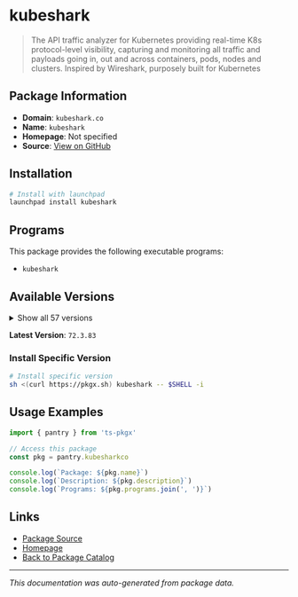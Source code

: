 # kubeshark

> The API traffic analyzer for Kubernetes providing real-time K8s protocol-level visibility, capturing and monitoring all traffic and payloads going in, out and across containers, pods, nodes and clusters. Inspired by Wireshark, purposely built for Kubernetes

## Package Information

- **Domain**: `kubeshark.co`
- **Name**: `kubeshark`
- **Homepage**: Not specified
- **Source**: [View on GitHub](https://github.com/pkgxdev/pantry/tree/main/projects/kubeshark.co/package.yml)

## Installation

```bash
# Install with launchpad
launchpad install kubeshark
```

## Programs

This package provides the following executable programs:

- `kubeshark`

## Available Versions

<details>
<summary>Show all 57 versions</summary>

- `72.3.83`, `52.7.8`, `52.7.7`, `52.7.3`, `52.7.0`
- `52.6.0`, `52.5.0`, `52.4.2`, `52.4.0`, `52.3.96`
- `52.3.95`, `52.3.94`, `52.3.93`, `52.3.92`, `52.3.91`
- `52.3.90`, `52.3.89`, `52.3.88`, `52.3.87`, `52.3.86`
- `52.3.85`, `52.3.84`, `52.3.83`, `52.3.82`, `52.3.79`
- `52.3.78`, `52.3.77`, `52.3.76`, `52.3.75`, `52.3.74`
- `52.3.73`, `52.3.69`, `52.3.68`, `52.3.62`, `52.3.59`
- `52.3.0`, `52.2.39`, `52.2.30`, `52.2.1`, `52.2.0`
- `52.1.77`, `52.1.75`, `52.1.66`, `52.1.63`, `52.1.50`
- `52.1.45`, `52.1.30`, `52.1.9`, `52.1.0`, `52.0.0`
- `51.0.39`, `51.0.38`, `51.0.37`, `51.0.27`, `51.0.18`
- `51.0.14`, `51.0.0`

</details>

**Latest Version**: `72.3.83`

### Install Specific Version

```bash
# Install specific version
sh <(curl https://pkgx.sh) kubeshark -- $SHELL -i
```

## Usage Examples

```typescript
import { pantry } from 'ts-pkgx'

// Access this package
const pkg = pantry.kubesharkco

console.log(`Package: ${pkg.name}`)
console.log(`Description: ${pkg.description}`)
console.log(`Programs: ${pkg.programs.join(', ')}`)
```

## Links

- [Package Source](https://github.com/pkgxdev/pantry/tree/main/projects/kubeshark.co/package.yml)
- [Homepage](#)
- [Back to Package Catalog](../package-catalog.md)

---

*This documentation was auto-generated from package data.*
